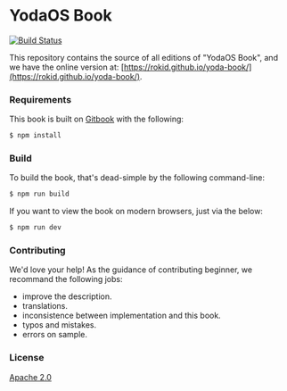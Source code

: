 # YodaOS Book

[![Build Status](https://travis-ci.com/Rokid/yoda-book.svg?branch=master)](https://travis-ci.com/Rokid/yoda-book)

This repository contains the source of all editions of "YodaOS Book", and we have the online version at: [https://rokid.github.io/yoda-book/](https://rokid.github.io/yoda-book/).

### Requirements

This book is built on [Gitbook][] with the following:

```sh
$ npm install
```

### Build

To build the book, that's dead-simple by the following command-line:

```sh
$ npm run build
```

If you want to view the book on modern browsers, just via the below:

```sh
$ npm run dev
```

### Contributing

We'd love your help! As the guidance of contributing beginner, we recommand the following jobs:

- improve the description.
- translations.
- inconsistence between implementation and this book.
- typos and mistakes.
- errors on sample.

### License

[Apache 2.0][]

[Gitbook]: https://github.com/gitbookio
[Apache 2.0]: LICENSE
